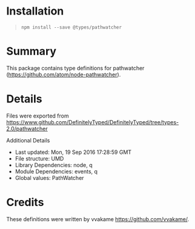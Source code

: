 # Installation
> `npm install --save @types/pathwatcher`

# Summary
This package contains type definitions for pathwatcher (https://github.com/atom/node-pathwatcher).

# Details
Files were exported from https://www.github.com/DefinitelyTyped/DefinitelyTyped/tree/types-2.0/pathwatcher

Additional Details
 * Last updated: Mon, 19 Sep 2016 17:28:59 GMT
 * File structure: UMD
 * Library Dependencies: node, q
 * Module Dependencies: events, q
 * Global values: PathWatcher

# Credits
These definitions were written by vvakame <https://github.com/vvakame/>.
